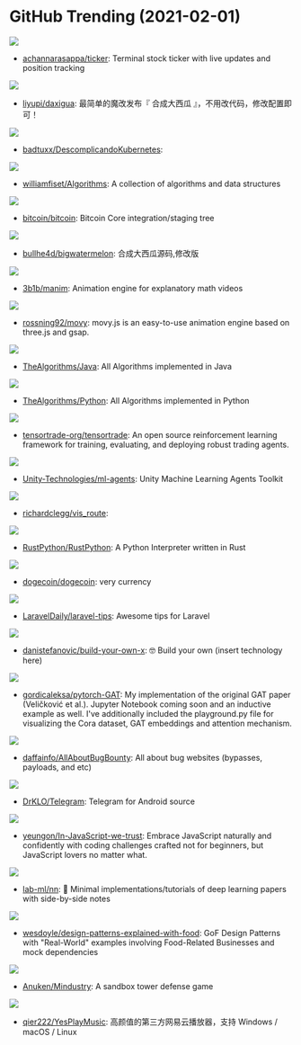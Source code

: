 # GitHub Trending (2021-02-01)

![](https://img.shields.io/badge/Go-New%20316-green?style=flat-square&logo=appveyor)
- [achannarasappa/ticker](https://github.com/achannarasappa/ticker): Terminal stock ticker with live updates and position tracking

![](https://img.shields.io/badge/JavaScript-New%20144-green?style=flat-square&logo=appveyor)
- [liyupi/daxigua](https://github.com/liyupi/daxigua): 最简单的魔改发布『 合成大西瓜 』，不用改代码，修改配置即可！

![](https://img.shields.io/badge/Shell-New%2074-green?style=flat-square&logo=appveyor)
- [badtuxx/DescomplicandoKubernetes](https://github.com/badtuxx/DescomplicandoKubernetes): 

![](https://img.shields.io/badge/Java-New%20185-green?style=flat-square&logo=appveyor)
- [williamfiset/Algorithms](https://github.com/williamfiset/Algorithms): A collection of algorithms and data structures

![](https://img.shields.io/badge/C%2B%2B-New%2099-green?style=flat-square&logo=appveyor)
- [bitcoin/bitcoin](https://github.com/bitcoin/bitcoin): Bitcoin Core integration/staging tree

![](https://img.shields.io/badge/JavaScript-New%20128-green?style=flat-square&logo=appveyor)
- [bullhe4d/bigwatermelon](https://github.com/bullhe4d/bigwatermelon): 合成大西瓜源码,修改版

![](https://img.shields.io/badge/Python-New%2076-green?style=flat-square&logo=appveyor)
- [3b1b/manim](https://github.com/3b1b/manim): Animation engine for explanatory math videos

![](https://img.shields.io/badge/TypeScript-New%20124-green?style=flat-square&logo=appveyor)
- [rossning92/movy](https://github.com/rossning92/movy): movy.js is an easy-to-use animation engine based on three.js and gsap.

![](https://img.shields.io/badge/Java-New%2093-green?style=flat-square&logo=appveyor)
- [TheAlgorithms/Java](https://github.com/TheAlgorithms/Java): All Algorithms implemented in Java

![](https://img.shields.io/badge/Python-New%2047-green?style=flat-square&logo=appveyor)
- [TheAlgorithms/Python](https://github.com/TheAlgorithms/Python): All Algorithms implemented in Python

![](https://img.shields.io/badge/Python-New%20216-green?style=flat-square&logo=appveyor)
- [tensortrade-org/tensortrade](https://github.com/tensortrade-org/tensortrade): An open source reinforcement learning framework for training, evaluating, and deploying robust trading agents.

![](https://img.shields.io/badge/C%23-New%2010-green?style=flat-square&logo=appveyor)
- [Unity-Technologies/ml-agents](https://github.com/Unity-Technologies/ml-agents): Unity Machine Learning Agents Toolkit

![](https://img.shields.io/badge/Python-New%2016-green?style=flat-square&logo=appveyor)
- [richardclegg/vis_route](https://github.com/richardclegg/vis_route): 

![](https://img.shields.io/badge/Rust-New%20102-green?style=flat-square&logo=appveyor)
- [RustPython/RustPython](https://github.com/RustPython/RustPython): A Python Interpreter written in Rust

![](https://img.shields.io/badge/C%2B%2B-New%20323-green?style=flat-square&logo=appveyor)
- [dogecoin/dogecoin](https://github.com/dogecoin/dogecoin): very currency

![](https://img.shields.io/badge/none-New%20179-green?style=flat-square&logo=appveyor)
- [LaravelDaily/laravel-tips](https://github.com/LaravelDaily/laravel-tips): Awesome tips for Laravel

![](https://img.shields.io/badge/none-New%201-green?style=flat-square&logo=appveyor)
- [danistefanovic/build-your-own-x](https://github.com/danistefanovic/build-your-own-x): 🤓 Build your own (insert technology here)

![](https://img.shields.io/badge/Jupyter%20Notebook-New%20149-green?style=flat-square&logo=appveyor)
- [gordicaleksa/pytorch-GAT](https://github.com/gordicaleksa/pytorch-GAT): My implementation of the original GAT paper (Veličković et al.). Jupyter Notebook coming soon and an inductive example as well. I've additionally included the playground.py file for visualizing the Cora dataset, GAT embeddings and attention mechanism.

![](https://img.shields.io/badge/none-New%20136-green?style=flat-square&logo=appveyor)
- [daffainfo/AllAboutBugBounty](https://github.com/daffainfo/AllAboutBugBounty): All about bug websites (bypasses, payloads, and etc)

![](https://img.shields.io/badge/C%2B%2B-New%2051-green?style=flat-square&logo=appveyor)
- [DrKLO/Telegram](https://github.com/DrKLO/Telegram): Telegram for Android source

![](https://img.shields.io/badge/JavaScript-New%20212-green?style=flat-square&logo=appveyor)
- [yeungon/In-JavaScript-we-trust](https://github.com/yeungon/In-JavaScript-we-trust): Embrace JavaScript naturally and confidently with coding challenges crafted not for beginners, but JavaScript lovers no matter what.

![](https://img.shields.io/badge/Jupyter%20Notebook-New%20196-green?style=flat-square&logo=appveyor)
- [lab-ml/nn](https://github.com/lab-ml/nn): 🧠 Minimal implementations/tutorials of deep learning papers with side-by-side notes

![](https://img.shields.io/badge/C%23-New%20532-green?style=flat-square&logo=appveyor)
- [wesdoyle/design-patterns-explained-with-food](https://github.com/wesdoyle/design-patterns-explained-with-food): GoF Design Patterns with "Real-World" examples involving Food-Related Businesses and mock dependencies

![](https://img.shields.io/badge/Java-New%2058-green?style=flat-square&logo=appveyor)
- [Anuken/Mindustry](https://github.com/Anuken/Mindustry): A sandbox tower defense game

![](https://img.shields.io/badge/Vue-New%20562-green?style=flat-square&logo=appveyor)
- [qier222/YesPlayMusic](https://github.com/qier222/YesPlayMusic): 高颜值的第三方网易云播放器，支持 Windows / macOS / Linux

